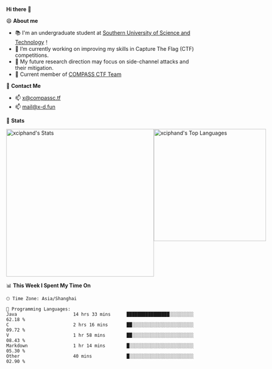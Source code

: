 **Hi there** 👋


😄 **About me**

- 📚 I'm an undergraduate student at [Southern University of Science and Technology](https://www.sustech.edu.cn)！
- 🌱 I’m currently working on improving my skills in Capture The Flag (CTF) competitions.
- 🔭 My future research direction may focus on side-channel attacks and their mitigation.
- 🚩 Current member of [COMPASS CTF Team](https://blog.compassc.tf/) 

👋 **Contact Me**

- 📫 [x@compassc.tf](mailto:x@compassc.tf)
- 📫 [mail@x-d.fun](mailto:mail@x-d.fun)

🌟 **Stats**

<div style="display: flex; justify-content: space-between;">
  <img src="https://github-readme-stats-ten-dusky-26.vercel.app/api?username=xciphand&theme=vue-dark&show_icons=true&hide_border=true&count_private=true" alt="xciphand's Stats" width="395" />
  <img src="https://github-readme-stats-ten-dusky-26.vercel.app/api/top-langs/?username=xciphand&theme=vue-dark&show_icons=true&hide_border=true&layout=compact" alt="xciphand's Top Languages" width="300" />
</div>


<!--START_SECTION:waka-->
📊 **This Week I Spent My Time On** 

```text
🕑︎ Time Zone: Asia/Shanghai

💬 Programming Languages: 
Java                     14 hrs 33 mins      ████████████████░░░░░░░░░   62.18 % 
C                        2 hrs 16 mins       ██░░░░░░░░░░░░░░░░░░░░░░░   09.72 % 
V                        1 hr 58 mins        ██░░░░░░░░░░░░░░░░░░░░░░░   08.43 % 
Markdown                 1 hr 14 mins        █░░░░░░░░░░░░░░░░░░░░░░░░   05.30 % 
Other                    40 mins             █░░░░░░░░░░░░░░░░░░░░░░░░   02.90 % 
```


<!--END_SECTION:waka-->
